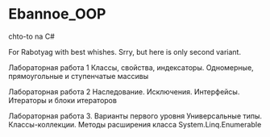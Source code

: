 # Ebannoe_OOP
chto-to na C#

For Rabotyag with best whishes. Srry, but here is only second variant. 

Лабораторная работа 1
Классы, свойства, индексаторы. Одномерные, прямоугольные и ступенчатые массивы 


Лабораторная работа 2
Наследование. Исключения. Интерфейсы. Итераторы и блоки итераторов


Лабораторная работа З. Варианты первого уровня
Универсальные типы. Классы-коллекции. Методы расширения класса System.Linq.EnumerabIe 
